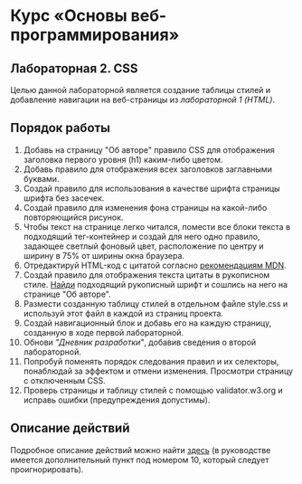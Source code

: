 # Курс «Основы веб-программирования»
## Лабораторная 2. CSS
Целью данной лабораторной является создание таблицы стилей и добавление навигации на веб-страницы из *лабораторной 1 (HTML)*.

## Порядок работы
1. Добавь на страницу "Об авторе" правило CSS для отображения заголовка первого уровня (h1) каким-либо цветом.
2. Добавь правило для отображения всех заголовков заглавными буквами.
3. Создай правило для использования в качестве шрифта страницы шрифта без засечек.
4. Создай правило для изменения фона страницы на какой-либо повторяющийся рисунок.
5. Чтобы текст на странице легко читался, помести все блоки текста в подходящий тег-контейнер и создай для него одно правило, задающее светлый фоновый цвет, расположение по центру и ширину в 75% от ширины окна браузера.
6. Отредактируй HTML-код с цитатой согласно [рекомендациям MDN](https://developer.mozilla.org/en-US/docs/Web/HTML/Element/q).
7. Создай правило для отображения текста цитаты в рукописном стиле. [Найди](https://fonts.google.com/) подходящий рукописный шрифт и сошлись на него на странице "Об авторе".
8. Размести созданную таблицу стилей в отдельном файле style.css и используй этот файл в каждой из страниц проекта.
9. Создай навигационный блок и добавь его на каждую страницу, созданную в ходе первой лабораторной.
10. Обнови *"Дневник разработки"*, добавив сведения о второй лабораторной.
11. Попробуй поменять порядок следования правил и их селекторы, понаблюдай за эффектом и отмени изменения. Просмотри страницу с отключенным CSS.
12. Проверь страницы и таблицу стилей с помощью validator.w3.org и исправь ошибки (предупреждения допустимы).

## Описание действий
Подробное описание действий можно найти [здесь](https://dfisun.github.io/webdev-w2018/labs/webdev-w2018_lab_2_css.pdf) (в руководстве имеется дополнительный пункт под номером 10, который следует проигнорировать).

